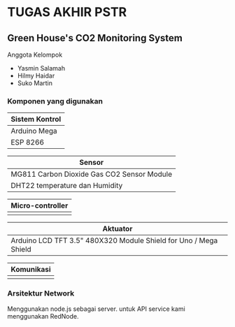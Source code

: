 # TUGAS AKHIR PSTR
## Green House's CO2 Monitoring System

Anggota Kelompok

  - Yasmin Salamah
  - Hilmy Haidar
  - Suko Martin
 
### Komponen yang digunakan

|Sistem Kontrol |
|--|
| Arduino Mega|
| ESP 8266 |

|Sensor|
|--|
| MG811 Carbon Dioxide Gas CO2 Sensor Module|
|DHT22 temperature dan Humidity |

|Micro-controller|
|--|
||

|Aktuator|
|--|
| Arduino LCD TFT 3.5" 480X320 Module Shield for Uno / Mega Shield|

|Komunikasi|
|--|
||

### Arsitektur Network

Menggunakan node.js sebagai server.
untuk API service kami menggunakan RedNode. 
